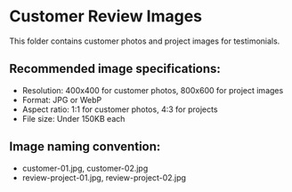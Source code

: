 # Customer Review Images

This folder contains customer photos and project images for testimonials.

## Recommended image specifications:
- Resolution: 400x400 for customer photos, 800x600 for project images
- Format: JPG or WebP
- Aspect ratio: 1:1 for customer photos, 4:3 for projects
- File size: Under 150KB each

## Image naming convention:
- customer-01.jpg, customer-02.jpg
- review-project-01.jpg, review-project-02.jpg